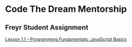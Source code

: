 # Code The Dream Mentorship

## Freyr Student Assignment

[Lesson 1.1 – Programming Fundamentals: JavaScript Basics](https://learn.codethedream.org/javascript-basics-op/)

